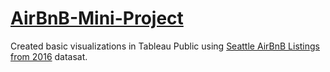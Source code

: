 # [AirBnB-Mini-Project](https://public.tableau.com/app/profile/dima.musa/viz/AirBnBMiniProject_16838793519730/Dashboard1?publish=yes)

Created basic visualizations in Tableau Public using [Seattle AirBnB Listings from 2016](https://www.kaggle.com/datasets/alexanderfreberg/airbnb-listings-2016-dataset/versions/1?resource=download.) datasat.
